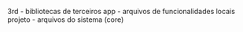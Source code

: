 
3rd - bibliotecas de terceiros
app - arquivos de funcionalidades locais
projeto - arquivos do sistema (core)